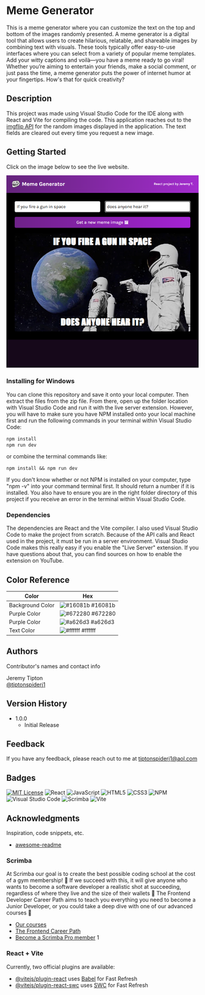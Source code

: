 # Meme Generator

This is a meme generator where you can customize the text on the top and bottom of the images randomly presented.  A meme generator is a 
digital tool that allows users to create hilarious, relatable, and shareable images by combining text with visuals. These tools typically 
offer easy-to-use interfaces where you can select from a variety of popular meme templates. Add your witty captions and voilà—you have a 
meme ready to go viral! Whether you’re aiming to entertain your friends, make a social comment, or just pass the time, a meme generator 
puts the power of internet humor at your fingertips. How's that for quick creativity?

## Description

This project was made using Visual Studio Code for the IDE along with React and Vite for compiling the code. This application reaches out to the [imgflip API](https://imgflip.com/api) for the random images displayed in the application.
The text fields are cleared out every time you request a new image.  

## Getting Started
 
 Click on the image below to see the live website.

[![application images](https://github.com/tiptonspiderj/Meme-Generator/blob/main/public/meme.png)](https://tiptonspiderj1-meme-generator.netlify.app/)

### Installing for Windows

You can clone this repository and save it onto your local computer.  Then extract the files from the zip file.  From there, open up the folder location with Visual Studio Code and run it with the live server extension.  However, you will have to make sure you have NPM installed onto your local machine first and run the following commands in your terminal within Visual Studio Code: 
```
npm install
npm run dev
```
or combine the terminal commands like:
```
npm install && npm run dev
```
If you don't know whether or not NPM is installed on your computer, type "npm -v" into your command terminal first.  It should return a number if it is installed.  You also have to ensure you are in the right folder directory of this project if you receive an error in the terminal within Visual Studio Code.

### Dependencies

The dependencies are React and the Vite compiler.  I also used Visual Studio Code to make the project from scratch.  Because of the API calls and React used in the project, it must be run in a server environment.  Visual Studio Code makes this really easy if you enable the "Live Server" extension.  If you have questions about that, you can find sources on how to enable the extension on YouTube.
## Color Reference

| Color             | Hex                                                                |
| ----------------- | ------------------------------------------------------------------ |
| Background Color | ![#16081b](https://imageplaceholder.net/10x10/16081b) #16081b |
| Purple Color | ![#672280](https://imageplaceholder.net/10x10/672280) #672280 |
| Purple Color | ![#a626d3](https://imageplaceholder.net/10x10/a626d3) #a626d3 |
| Text Color | ![#ffffff](https://imageplaceholder.net/10x10/ffffff) #ffffff |

## Authors

Contributor's names and contact info

Jeremy Tipton  
[@tiptonspiderj1](https://tiptonspiderj1.com)

## Version History

* 1.0.0
    * Initial Release

## Feedback

If you have any feedback, please reach out to me at tiptonspiderj1@aol.com

## Badges

[![MIT License](https://img.shields.io/badge/License-MIT-green.svg)](https://choosealicense.com/licenses/mit/)
![React](https://img.shields.io/badge/react-%2320232a.svg?style=for-the-badge&logo=react&logoColor=%2361DAFB)
![JavaScript](https://img.shields.io/badge/javascript-%23323330.svg?style=for-the-badge&logo=javascript&logoColor=%23F7DF1E)
![HTML5](https://img.shields.io/badge/html5-%23E34F26.svg?style=for-the-badge&logo=html5&logoColor=white)
![CSS3](https://img.shields.io/badge/css3-%231572B6.svg?style=for-the-badge&logo=css3&logoColor=white)
![NPM](https://img.shields.io/badge/NPM-%23CB3837.svg?style=for-the-badge&logo=npm&logoColor=white)
![Visual Studio Code](https://img.shields.io/badge/Visual%20Studio%20Code-0078d7.svg?style=for-the-badge&logo=visual-studio-code&logoColor=white)
![Scrimba](https://img.shields.io/badge/scrimba-2B283A?style=for-the-badge&logo=scrimba&logoColor=white)
![Vite](https://img.shields.io/badge/vite-%23646CFF.svg?style=for-the-badge&logo=vite&logoColor=white)

## Acknowledgments

Inspiration, code snippets, etc.
* [awesome-readme](https://github.com/matiassingers/awesome-readme)

### Scrimba

At Scrimba our goal is to create the best possible coding school at the cost of a gym membership! 💜
If we succeed with this, it will give anyone who wants to become a software developer a realistic shot at succeeding, regardless of where they live and the size of their wallets 🎉
The Frontend Developer Career Path aims to teach you everything you need to become a Junior Developer, or you could take a deep dive with one of our advanced courses 🚀

- [Our courses](https://scrimba.com/allcourses)
- [The Frontend Career Path](https://scrimba.com/learn/frontend)
- [Become a Scrimba Pro member](https://scrimba.com/pricing)
1

### React + Vite

Currently, two official plugins are available:

- [@vitejs/plugin-react](https://github.com/vitejs/vite-plugin-react/blob/main/packages/plugin-react/README.md) uses [Babel](https://babeljs.io/) for Fast Refresh
- [@vitejs/plugin-react-swc](https://github.com/vitejs/vite-plugin-react-swc) uses [SWC](https://swc.rs/) for Fast Refresh
